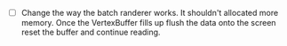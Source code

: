 - [ ] Change the way the batch randerer works. It shouldn't allocated more memory.
      Once the VertexBuffer fills up flush the data onto the screen reset the buffer
      and continue reading.
